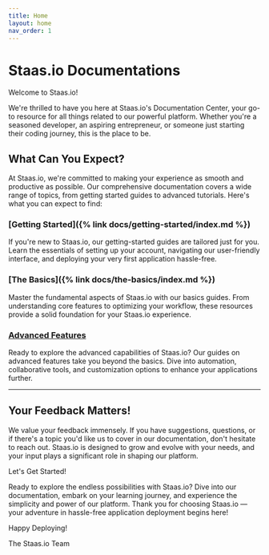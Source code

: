 ```yaml
---
title: Home
layout: home
nav_order: 1
---
```


# Staas.io Documentations

Welcome to Staas.io!

We're thrilled to have you here at Staas.io's Documentation Center, your go-to resource for all things related to our powerful platform. Whether you're a seasoned developer, an aspiring entrepreneur, or someone just starting their coding journey, this is the place to be.

## What Can You Expect?

At Staas.io, we're committed to making your experience as smooth and productive as possible. Our comprehensive documentation covers a wide range of topics, from getting started guides to advanced tutorials. Here's what you can expect to find:

### [Getting Started]({% link docs/getting-started/index.md %})
If you're new to Staas.io, our getting-started guides are tailored just for you. Learn the essentials of setting up your account, navigating our user-friendly interface, and deploying your very first application hassle-free.

### [The Basics]({% link docs/the-basics/index.md %})
Master the fundamental aspects of Staas.io with our basics guides. From understanding core features to optimizing your workflow, these resources provide a solid foundation for your Staas.io experience.

### [Advanced Features]()
Ready to explore the advanced capabilities of Staas.io? Our guides on advanced features take you beyond the basics. Dive into automation, collaborative tools, and customization options to enhance your applications further.


---
## Your Feedback Matters!

We value your feedback immensely. If you have suggestions, questions, or if there's a topic you'd like us to cover in our documentation, don't hesitate to reach out. Staas.io is designed to grow and evolve with your needs, and your input plays a significant role in shaping our platform.

Let's Get Started!

Ready to explore the endless possibilities with Staas.io? Dive into our documentation, embark on your learning journey, and experience the simplicity and power of our platform. Thank you for choosing Staas.io — your adventure in hassle-free application deployment begins here!

Happy Deploying!

The Staas.io Team
